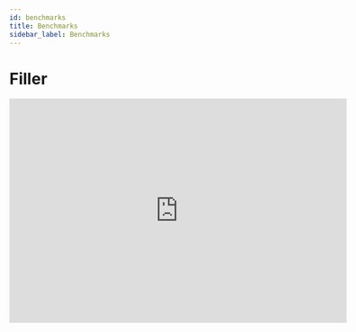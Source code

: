 ```yaml
---
id: benchmarks
title: Benchmarks
sidebar_label: Benchmarks
---
```


# Filler
<iframe width="600" height="400" src="https://live.amcharts.com/Q4M2M/embed/" frameborder="0"></iframe>
